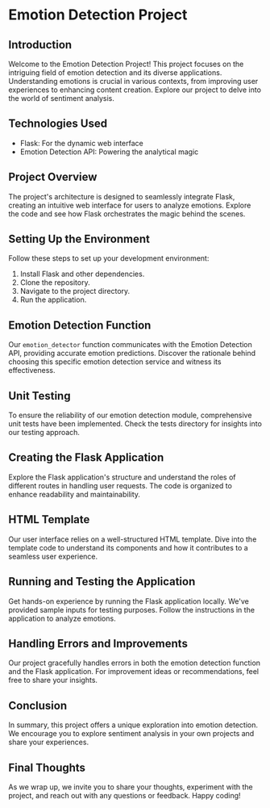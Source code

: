 # Emotion Detection Project

## Introduction
Welcome to the Emotion Detection Project! This project focuses on the intriguing field of emotion detection and its diverse applications. Understanding emotions is crucial in various contexts, from improving user experiences to enhancing content creation. Explore our project to delve into the world of sentiment analysis.

## Technologies Used
- Flask: For the dynamic web interface
- Emotion Detection API: Powering the analytical magic

## Project Overview
The project's architecture is designed to seamlessly integrate Flask, creating an intuitive web interface for users to analyze emotions. Explore the code and see how Flask orchestrates the magic behind the scenes.

## Setting Up the Environment
Follow these steps to set up your development environment:
1. Install Flask and other dependencies.
2. Clone the repository.
3. Navigate to the project directory.
4. Run the application.

## Emotion Detection Function
Our `emotion_detector` function communicates with the Emotion Detection API, providing accurate emotion predictions. Discover the rationale behind choosing this specific emotion detection service and witness its effectiveness.

## Unit Testing
To ensure the reliability of our emotion detection module, comprehensive unit tests have been implemented. Check the tests directory for insights into our testing approach.

## Creating the Flask Application
Explore the Flask application's structure and understand the roles of different routes in handling user requests. The code is organized to enhance readability and maintainability.

## HTML Template
Our user interface relies on a well-structured HTML template. Dive into the template code to understand its components and how it contributes to a seamless user experience.

## Running and Testing the Application
Get hands-on experience by running the Flask application locally. We've provided sample inputs for testing purposes. Follow the instructions in the application to analyze emotions.

## Handling Errors and Improvements
Our project gracefully handles errors in both the emotion detection function and the Flask application. For improvement ideas or recommendations, feel free to share your insights.

## Conclusion
In summary, this project offers a unique exploration into emotion detection. We encourage you to explore sentiment analysis in your own projects and share your experiences.

## Final Thoughts
As we wrap up, we invite you to share your thoughts, experiment with the project, and reach out with any questions or feedback. Happy coding!
